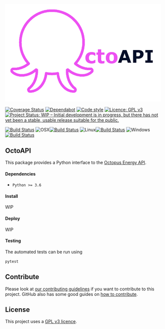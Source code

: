 ![OctoAPI Logo](https://raw.githubusercontent.com/jemrobinson/octoapi/main/docs/_static/logo.png)

[![Coverage Status](https://coveralls.io/repos/github/jemrobinson/octoapi/badge.svg?branch=main)](https://coveralls.io/github/jemrobinson/octoapi?branch=main)
[![Dependabot](https://flat.badgen.net/dependabot/jemrobinson/octoapi?icon=dependabot)](https://dependabot.com/)
[![Code style](https://img.shields.io/badge/code%20style-black-000000.svg)](https://github.com/psf/black)
[![Licence: GPL v3](https://img.shields.io/badge/License-GPLv3-blue.svg)](https://www.gnu.org/licenses/gpl-3.0)
[![Project Status: WIP – Initial development is in progress, but there has not yet been a stable, usable release suitable for the public.](https://www.repostatus.org/badges/latest/wip.svg)](https://www.repostatus.org/#wip)

[![Build Status](https://travis-ci.com/jemrobinson/octoapi.svg?branch=main)](https://travis-ci.com/jemrobinson/octoapi)
![OSX](https://img.shields.io/badge/-555?&logo=apple&logoColor=white)[![Build Status](https://badges.formidable.com/travis.com/jemrobinson/octoapi?branch=main&env=OSBADGE=osx&label=%20)](https://travis-ci.com/github/jemrobinson/octoapi)
![Linux](https://img.shields.io/badge/-555?&logo=linux&logoColor=white)[![Build Status](https://badges.formidable.com/travis.com/jemrobinson/octoapi?branch=main&env=OSBADGE=linux&label=%20)](https://travis-ci.com/github/jemrobinson/octoapi)
![Windows](https://img.shields.io/badge/-555?&logo=windows&logoColor=white)[![Build Status](https://badges.formidable.com/travis.com/jemrobinson/octoapi?branch=main&env=OSBADGE=windows&label=%20)](https://travis-ci.com/github/jemrobinson/octoapi)

## OctoAPI
This package provides a Python interface to the [Octopus Energy API](https://developer.octopus.energy/docs/api/).

#### Dependencies
- `Python >= 3.6`

#### Install
WIP
<!-- Install with `pip` using

```bash
pip install octoapi
``` -->

#### Deploy
WIP

#### Testing
The automated tests can be run using

```bash
pytest
```

## Contribute
Please look at [our contributing guidelines](CONTRIBUTING.md) if you want to contribute to this project. GitHub also has some good guides on [how to contribute](https://guides.github.com/activities/contributing-to-open-source/#contributing).

## License
This project uses a [GPL v3 licence](LICENSE).
